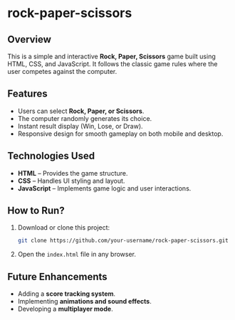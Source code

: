 # rock-paper-scissors

## **Overview**  
This is a simple and interactive **Rock, Paper, Scissors** game built using HTML, CSS, and JavaScript. It follows the classic game rules where the user competes against the computer.  

## **Features**  
- Users can select **Rock, Paper, or Scissors**.  
- The computer randomly generates its choice.  
- Instant result display (Win, Lose, or Draw).  
- Responsive design for smooth gameplay on both mobile and desktop.  

## **Technologies Used**  
- **HTML** – Provides the game structure.  
- **CSS** – Handles UI styling and layout.  
- **JavaScript** – Implements game logic and user interactions.  

## **How to Run?**  
1. Download or clone this project:  
   ```bash
   git clone https://github.com/your-username/rock-paper-scissors.git
   ```  
2. Open the `index.html` file in any browser.  

## **Future Enhancements**  
- Adding a **score tracking system**.  
- Implementing **animations and sound effects**.  
- Developing a **multiplayer mode**.  
